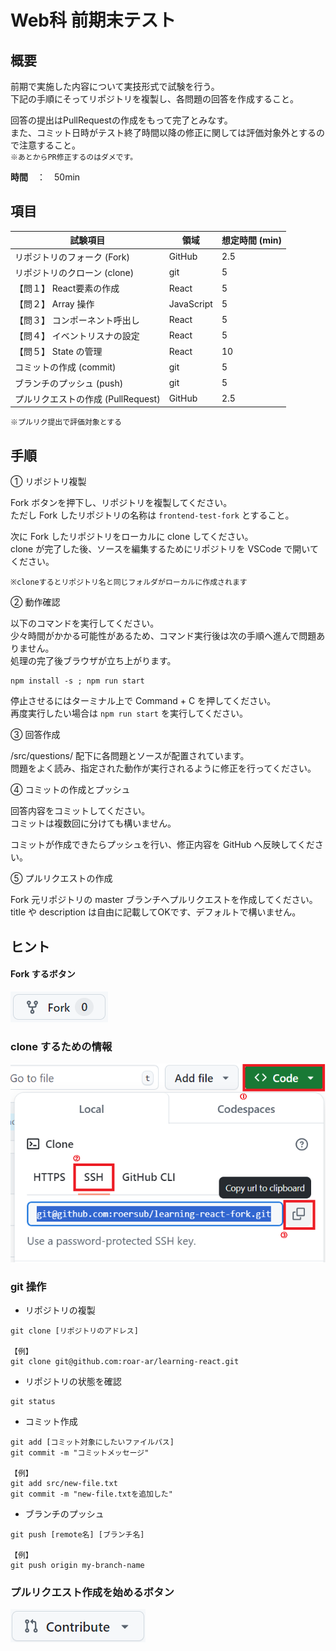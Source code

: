 # Web科 前期末テスト

## 概要

前期で実施した内容について実技形式で試験を行う。  
下記の手順にそってリポジトリを複製し、各問題の回答を作成すること。  

回答の提出はPullRequestの作成をもって完了とみなす。  
また、コミット日時がテスト終了時間以降の修正に関しては評価対象外とするので注意すること。  
`※あとからPR修正するのはダメです。`

**時間**　：　50min  


## 項目

| 試験項目 | 領域 | 想定時間 (min) |
| - | - | - |
|リポジトリのフォーク (Fork)|GitHub|2.5|
|リポジトリのクローン (clone)|git|5|
|【問１】 React要素の作成|React|5|
|【問２】 Array 操作|JavaScript|5|
|【問３】 コンポーネント呼出し|React|5|
|【問４】 イベントリスナの設定|React|5|
|【問５】 State の管理|React|10|
|コミットの作成 (commit)|git|5|
|ブランチのプッシュ (push)|git|5|
|プルリクエストの作成 (PullRequest)|GitHub|2.5|

`※プルリク提出で評価対象とする`

## 手順

① リポジトリ複製

Fork ボタンを押下し、リポジトリを複製してください。  
ただし Fork したリポジトリの名称は `frontend-test-fork` とすること。  

次に Fork したリポジトリをローカルに clone してください。  
clone が完了した後、ソースを編集するためにリポジトリを VSCode で開いてください。  

`※cloneするとリポジトリ名と同じフォルダがローカルに作成されます`

② 動作確認

以下のコマンドを実行してください。  
少々時間がかかる可能性があるため、コマンド実行後は次の手順へ進んで問題ありません。  
処理の完了後ブラウザが立ち上がります。  

```
npm install -s ; npm run start
```

停止させるにはターミナル上で Command + C を押してください。  
再度実行したい場合は `npm run start` を実行してください。  


③ 回答作成

/src/questions/ 配下に各問題とソースが配置されています。  
問題をよく読み、指定された動作が実行されるように修正を行ってください。  


④ コミットの作成とプッシュ

回答内容をコミットしてください。  
コミットは複数回に分けても構いません。  

コミットが作成できたらプッシュを行い、修正内容を GitHub へ反映してください。  

⑤ プルリクエストの作成

Fork 元リポジトリの master ブランチへプルリクエストを作成してください。  
title や description は自由に記載してOKです、デフォルトで構いません。  



## ヒント

#### Fork するボタン

![](/src/resources/img/btn-fork.png)

### clone するための情報

![](/src/resources/img/info-clone.png)

### git 操作

- リポジトリの複製

```
git clone [リポジトリのアドレス]

【例】
git clone git@github.com:roar-ar/learning-react.git 
```

- リポジトリの状態を確認

```
git status
```

- コミット作成

```
git add [コミット対象にしたいファイルパス]
git commit -m "コミットメッセージ"

【例】
git add src/new-file.txt
git commit -m "new-file.txtを追加した"
```

- ブランチのプッシュ

```
git push [remote名] [ブランチ名]

【例】
git push origin my-branch-name
```




### プルリクエスト作成を始めるボタン

![](/src/resources/img/btn-contribute.png)